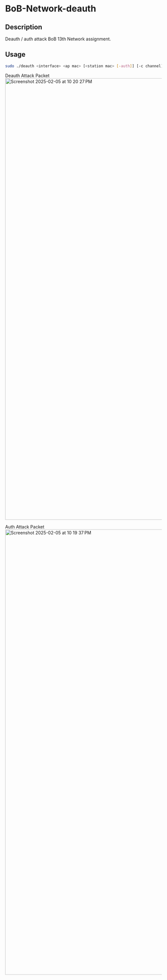 # BoB-Network-deauth

## Description
Deauth / auth attack
BoB 13th Network assignment.

## Usage
```bash
sudo ./deauth <interface> <ap mac> [<station mac> [-auth]] [-c channel]
```
Deauth Attack Packet
<img width="1421" alt="Screenshot 2025-02-05 at 10 20 27 PM" src="https://github.com/user-attachments/assets/940bab58-3529-4e34-bf24-4220898d2858" />

Auth Attack Packet
<img width="1433" alt="Screenshot 2025-02-05 at 10 19 37 PM" src="https://github.com/user-attachments/assets/e38afd3d-5a30-4140-90b7-5c7cfb75a4a3" />
